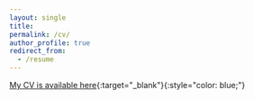 ```yaml
---
layout: single
title: 
permalink: /cv/
author_profile: true
redirect_from:
  - /resume
---
```


[My CV is available here](https://github.com/KensleyBlaise/KensleyBlaise.github.io/blob/master/assets/files/CV%20of%20Kensley%20Blaise.pdf){:target="_blank"}{:style="color: blue;"}





